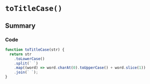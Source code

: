# `toTitleCase()`

## Summary

### Code

```js
function toTitleCase(str) {
  return str
    .toLowerCase()
    .split(` `)
    .map((word) => word.charAt(0).toUpperCase() + word.slice(1))
    .join(` `);
}
```
